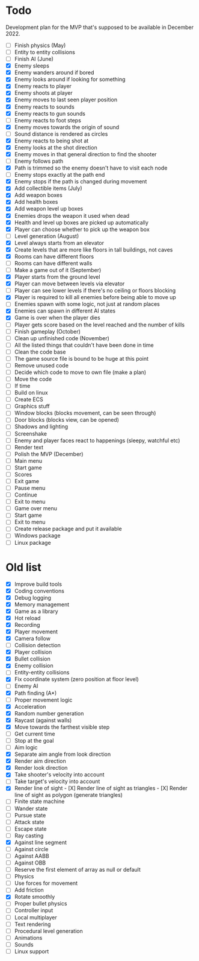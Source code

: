# Todo

Development plan for the MVP that's supposed to be available in December 2022.

- [ ] Finish physics (May)
 - [ ] Entity to entity collisions
- [ ] Finish AI (June)
 - [X] Enemy sleeps
 - [X] Enemy wanders around if bored
 - [X] Enemy looks around if looking for something
 - [X] Enemy reacts to player
  - [X] Enemy shoots at player
  - [X] Enemy moves to last seen player position
 - [X] Enemy reacts to sounds
  - [X] Enemy reacts to gun sounds
  - [ ] Enemy reacts to foot steps
  - [X] Enemy moves towards the origin of sound
  - [ ] Sound distance is rendered as circles
 - [X] Enemy reacts to being shot at
  - [X] Enemy looks at the shot direction
  - [X] Enemy moves in that general direction to find the shooter
 - [ ] Enemy follows path
  - [X] Path is trimmed so the enemy doesn't have to visit each node
  - [ ] Enemy stops exactly at the path end
  - [X] Enemy stops if the path is changed during movement
- [X] Add collectible items (July)
 - [X] Add weapon boxes
 - [X] Add health boxes
 - [X] Add weapon level up boxes
 - [X] Enemies drops the weapon it used when dead
 - [X] Health and level up boxes are picked up automatically
 - [X] Player can choose whether to pick up the weapon box
- [ ] Level generation (August)
 - [X] Level always starts from an elevator
 - [X] Create levels that are more like floors in tall buildings, not caves
 - [X] Rooms can have different floors
 - [ ] Rooms can have different walls
- [ ] Make a game out of it (September)
 - [X] Player starts from the ground level
 - [X] Player can move between levels via elevator
 - [ ] Player can see lower levels if there's no ceiling or floors blocking
 - [X] Player is required to kill all enemies before being able to move up
 - [ ] Enemies spawn with some logic, not just at random places
 - [X] Enemies can spawn in different AI states
 - [X] Game is over when the player dies
 - [ ] Player gets score based on the level reached and the number of kills
- [ ] Finish gameplay (October)
- [ ] Clean up unfinished code (November)
 - [ ] All the listed things that couldn't have been done in time
 - [ ] Clean the code base
  - [ ] The game source file is bound to be huge at this point
   - [ ] Remove unused code
   - [ ] Decide which code to move to own file (make a plan)
   - [ ] Move the code
 - [ ] If time
  - [ ] Build on linux
  - [ ] Create ECS
  - [ ] Graphics stuff
   - [ ] Window blocks (blocks movement, can be seen through)
   - [ ] Door blocks (blocks view, can be opened)
   - [ ] Shadows and lighting
   - [ ] Screenshake
   - [ ] Enemy and player faces react to happenings (sleepy, watchful etc)
   - [ ] Render text
- [ ] Polish the MVP (December)
 - [ ] Main menu
  - [ ] Start game
  - [ ] Scores
  - [ ] Exit game
 - [ ] Pause menu
  - [ ] Continue
  - [ ] Exit to menu
 - [ ] Game over menu
  - [ ] Start game
  - [ ] Exit to menu
 - [ ] Create release package and put it available
  - [ ] Windows package
  - [ ] Linux package

# Old list

 - [X] Improve build tools
 - [X] Coding conventions
 - [X] Debug logging 
 - [X] Memory management
 - [X] Game as a library
 - [X] Hot reload
 - [X] Recording
 - [X] Player movement
 - [X] Camera follow
 - [ ] Collision detection
  - [X] Player collision
  - [X] Bullet collision
  - [X] Enemy collision
  - [ ] Entity-entity collisions
 - [X] Fix coordinate system (zero position at floor level)
 - [ ] Enemy AI
  - [X] Path finding (A*)
  - [ ] Proper movement logic
   - [X] Acceleration
   - [X] Random number generation
   - [X] Raycast (against walls)
   - [X] Move towards the farthest visible step
   - [ ] Get current time
   - [ ] Stop at the goal
  - [ ] Aim logic
   - [X] Separate aim angle from look direction
   - [X] Render aim direction
   - [X] Render look direction
   - [X] Take shooter's velocity into account
   - [ ] Take target's velocity into account
   - [X] Render line of sight
    - [X] Render line of sight as triangles
    - [X] Render line of sight as polygon (generate triangles)
  - [ ] Finite state machine
   - [ ] Wander state
   - [ ] Pursue state
   - [ ] Attack state
   - [ ] Escape state
 - [ ] Ray casting
  - [X] Against line segment
  - [ ] Against circle
  - [ ] Against AABB
  - [ ] Against OBB
 - [ ] Reserve the first element of array as null or default 
 - [ ] Physics
  - [ ] Use forces for movement
  - [ ] Add friction
  - [X] Rotate smoothly
  - [ ] Proper bullet physics
 - [ ] Controller input
 - [ ] Local multiplayer
 - [ ] Text rendering
 - [ ] Procedural level generation
 - [ ] Animations
 - [ ] Sounds
 - [ ] Linux support
